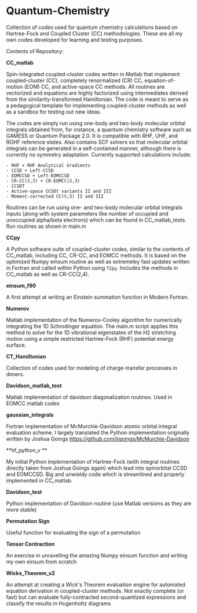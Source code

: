 # Quantum-Chemistry
Collection of codes used for quantum chemistry calculations based on Hartree-Fock and Coupled Cluster (CC) methodologies. These are all my own codes developed for learning and testing purposes.

Contents of Repository:

**CC_matlab**

Spin-integrated coupled-cluster codes written in Matlab that implement coupled-cluster (CC), completely renormalized (CR) CC, equation-of-motion (EOM) CC, and active-space CC methods. All routines are vectorized and equations are highly factorized using intermediates derived from the similarity-transformed Hamiltonian. The code is meant to serve as a pedagogical template for implementing coupled-cluster methods as well as a sandbox for testing out new ideas.

The codes are simply run using one-body and two-body molecular orbital integrals obtained from, for instance, a quantum chemistry software such as GAMESS or Quantum Package 2.0. It is compatible with RHF, UHF, and ROHF reference states. Also contains SCF solvers so that molecular orbital integrals can be generated in a self-contained manner, although there is currently no symmetry adaptation. Currently supported calculations include:

    - RHF + RHF Analytical Gradients
    - CCSD + Left-CCSD
    - EOMCCSD + Left-EOMCCSD
    - CR-CC(2,3) + CR-EOMCC(2,3)
    - CCSDT
    - Active-space CCSDt variants II and III
    - Moment-corrected CC(t;3) II and III
  
Routines can be run using one- and two-body molecular orbital integrals inputs (along with system parameters like number of occupied and unoccupied alpha/beta electrons) which can be found in CC_matlab_tests. Run routines as shown in main.m

**CCpy**

A Python software suite of coupled-cluster codes, similar to the contents of CC_matlab, including CC, CR-CC, and EOMCC methods. It is based on the optimized Numpy einsum routine as well as extremeley fast updates written in Fortran and called within Python using ```f2py```. Includes the methods in CC_matlab as well as CR-CC(2,4).

**einsum_f90**

A first attempt at writing an Einstein summation function in Modern Fortran.

**Numerov**

Matlab implementation of the Numerov-Cooley algorithm for numerically integrating the 1D Schrodinger equation. The main.m script applies this method to solve for the 1D vibrational eigenstates of the H2 stretching motion using a simple restricted Hartree-Fock (RHF) potential energy surface.

**CT_Hamiltonian**

Collection of codes used for modeling of charge-transfer processes in dimers.

**Davidson_matlab_test**

Matlab implementation of davidson diagonalization routines. Used in EOMCC matlab codes

**gaussian_integrals**

Fortran implementation of McMurchie-Davidson atomic orbital integral evaluation scheme. I largely translated the Python implementation originally written by Joshua Goings https://github.com/jjgoings/McMurchie-Davidson

**hf_python_v **

My initial Python implementation of Hartree-Fock (with integral routines directly taken from Joshua Goings again) which lead into spinorbital CCSD and EOMCCSD. Big and unwieldy code which is streamlined and properly implemented in CC_matlab.

**Davidson_test**

Python implementation of Davidson routine (use Matlab versions as they are more stable)

**Permutation Sign**

Useful function for evaluating the sign of a permutation

**Tensor Contraction**

An exercise in unravelling the amazing Numpy einsum function and writing my own einsum from scratch

**Wicks_Theorem_v2**

An attempt at creating a Wick's Theorem evaluation engine for automated equation derivation in coupled-cluster methods. Not exactly complete (or fast) but can evaluate fully-contracted second-quantized expressions and classify the results in Hugenholtz diagrams

